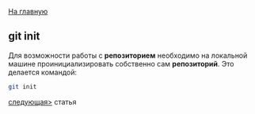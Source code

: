 [На главную](/readme.md)

## git init

Для возможности работы с __репозиторием__ необходимо на локальной машине проинициализировать собственно сам __репозиторий__. Это делается командой: 

```bash
git init
``` 

[следующая>](add.md) статья
